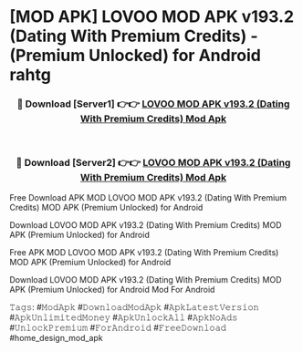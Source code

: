 # [MOD APK] LOVOO MOD APK v193.2 (Dating With Premium Credits)  - (Premium Unlocked) for Android rahtg



<div align="center">
<h3>🔴 Download [Server1] 👉👉 <a href="https://momento.my/?title=LOVOO_MOD_APK_v193.2_(Dating_With_Premium_Credits)_">LOVOO MOD APK v193.2 (Dating With Premium Credits)  Mod Apk</a></h3><br>

<h3>🔴 Download [Server2] 👉👉 <a href="https://momento.my/?title=LOVOO_MOD_APK_v193.2_(Dating_With_Premium_Credits)_">LOVOO MOD APK v193.2 (Dating With Premium Credits)  Mod Apk</a></h3>
</div>



Free Download APK MOD LOVOO MOD APK v193.2 (Dating With Premium Credits)  MOD APK (Premium Unlocked) for Android

Download LOVOO MOD APK v193.2 (Dating With Premium Credits)  MOD APK (Premium Unlocked) for Android

Free APK MOD LOVOO MOD APK v193.2 (Dating With Premium Credits)  MOD APK (Premium Unlocked) for Android

Download LOVOO MOD APK v193.2 (Dating With Premium Credits)  MOD APK (Premium Unlocked) for Android Mod For Android

𝚃𝚊𝚐𝚜: #𝙼𝚘𝚍𝙰𝚙𝚔 #𝙳𝚘𝚠𝚗𝚕𝚘𝚊𝚍𝙼𝚘𝚍𝙰𝚙𝚔 #𝙰𝚙𝚔𝙻𝚊𝚝𝚎𝚜𝚝𝚅𝚎𝚛𝚜𝚒𝚘𝚗 #𝙰𝚙𝚔𝚄𝚗𝚕𝚒𝚖𝚒𝚝𝚎𝚍𝙼𝚘𝚗𝚎𝚢 #𝙰𝚙𝚔𝚄𝚗𝚕𝚘𝚌𝚔𝙰𝚕𝚕 #𝙰𝚙𝚔𝙽𝚘𝙰𝚍𝚜 #𝚄𝚗𝚕𝚘𝚌𝚔𝙿𝚛𝚎𝚖𝚒𝚞𝚖 #𝙵𝚘𝚛𝙰𝚗𝚍𝚛𝚘𝚒𝚍 #𝙵𝚛𝚎𝚎𝙳𝚘𝚠𝚗𝚕𝚘𝚊𝚍 #home_design_mod_apk
